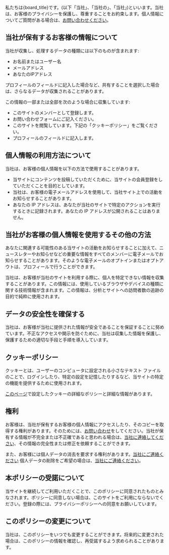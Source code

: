 私たちは{board_title}です。(以下「当社」、「当社の」、「当社」)といいます。当社は、お客様のプライバシーを保護し、尊重することをお約束します。個人情報についてご質問がある場合は、[お問い合わせください]({contactUrl})。

## 当社が保有するお客様の情報について

当社が収集し、処理するデータの種類には以下のものが含まれます:

*   お名前またはユーザー名
*   メールアドレス
*   あなたのIPアドレス

プロフィールのフィールドに記入した場合など、共有することを選択した場合は、さらなるデータが収集されることがあります。

この情報の一部または全部を次のような場合に収集しています:

*   このサイトのメンバーとして登録します。
*   お問い合わせフォームにご記入ください。
*   このサイトを閲覧しています。下記の「クッキーポリシー」をご覧ください。
*   プロフィールのフィールドに記入します。

## 個人情報の利用方法について

当社は、お客様の個人情報を以下の方法で使用することがあります。

*   当サイトにコンテンツを投稿していただくために、当サイトの会員登録をしていただくことを目的としています。
*   当社は、お客様の電子メールアドレスを使用して、当社サイト上での活動をお知らせすることがあります。
*   あなたの IP アドレスは、あなたが当社のサイトで特定のアクションを実行するときに記録されます。あなたの IP アドレスが公開されることはありません。

## 当社がお客様の個人情報を使用するその他の方法

あなたに関連する可能性のある当サイトの活動をお知らせすることに加えて、ニュースレターやお知らせなどの重要な情報をすべてのメンバーに電子メールでお知らせすることがあります。そのような電子メールのオプトインまたはオプトアウトは、プロフィールで行うことができます。

当社は、お客様が当社のサイトを利用する際に、個人を特定できない情報を収集することがあります。この情報には、使用しているブラウザやデバイスの種類に関する技術情報が含まれます。この情報は、分析とサイトへの訪問者数の追跡の目的で純粋に使用されます。

## データの安全性を確保する

当社は、お客様が当社に提供された情報が安全であることを保証することに努めています。不正なアクセスや開示を防ぐために、当社は収集した情報を保護し、保護するための適切な手段と手順を導入しています。

## クッキーポリシー

クッキーとは、ユーザーのコンピュータに設定される小さなテキスト ファイルのことで、ログインしたり、特定の設定を記憶したりするなど、当サイトの特定の機能を提供するために使用されます。

[このページ]({cookieHelp})で設定したクッキーの詳細なポリシーと詳細な情報があります。

## 権利

お客様は、当社が保有するお客様の個人情報にアクセスしたり、そのコピーを取得する権利があります。そのためには、[お問い合わせ]({contactUrl})をしてください。当社が保有する情報が不完全または不正確であると思われる場合は、[当社に連絡してください]({contactUrl})、その情報の完全性または修正を依頼することができます。

また、お客様には個人データの消去を要求する権利があります。[当社にご連絡ください]({contactUrl}) 個人データの削除をご希望の場合は、[当社にご連絡ください]({contactUrl})。

## 本ポリシーの受諾について

当サイトを継続してご利用いただくことで、このポリシーに同意されたものとみなされます。ポリシーに同意しない場合は、このサイトをご利用にならないでください。登録の際には、プライバシーポリシーへの同意をお願いしています。

## このポリシーの変更について

当社は、このポリシーをいつでも変更することができます。将来的に変更された場合は、このポリシーの情報を確認し、再受諾するよう求められることがあります。